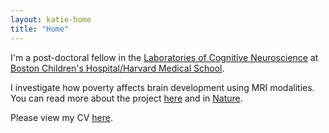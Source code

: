 ```yaml
---
layout: katie-home
title: "Home"
---
```



I'm a post-doctoral fellow in the [Laboratories of Cognitive Neuroscience](http://www.childrenshospital.org/research/labs/laboratories-of-cognitive-neuroscience) at [Boston Children's Hospital/Harvard Medical School](https://hms.harvard.edu/affiliates/boston-childrens-hospital).  

I investigate how poverty affects brain development using MRI modalities. You can read more about the project [here](https://www.lcn-bean.org) and in [Nature](https://www.nature.com/news/how-poverty-affects-the-brain-1.22280).

Please view my CV [here](pdfs/TKT_cv_2019f-elec.pdf).
<!--stackedit_data:
eyJoaXN0b3J5IjpbLTYxOTc0MjMyOCwxODcwOTgyMzI2LDc4Nz
Q2NjY0N119
-->
